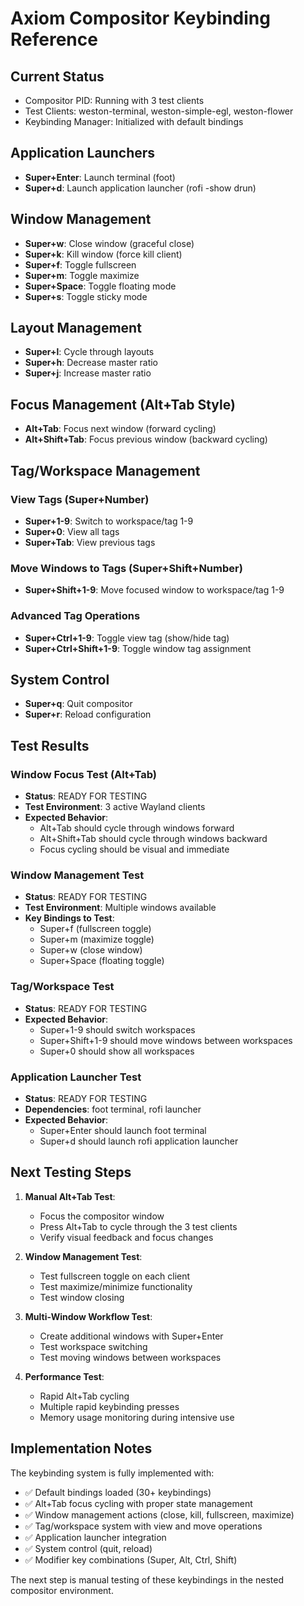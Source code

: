 # Axiom Compositor Keybinding Reference

## Current Status
- Compositor PID: Running with 3 test clients
- Test Clients: weston-terminal, weston-simple-egl, weston-flower
- Keybinding Manager: Initialized with default bindings

## Application Launchers
- **Super+Enter**: Launch terminal (foot)
- **Super+d**: Launch application launcher (rofi -show drun)

## Window Management
- **Super+w**: Close window (graceful close)
- **Super+k**: Kill window (force kill client)
- **Super+f**: Toggle fullscreen
- **Super+m**: Toggle maximize
- **Super+Space**: Toggle floating mode
- **Super+s**: Toggle sticky mode

## Layout Management
- **Super+l**: Cycle through layouts
- **Super+h**: Decrease master ratio
- **Super+j**: Increase master ratio

## Focus Management (Alt+Tab Style)
- **Alt+Tab**: Focus next window (forward cycling)
- **Alt+Shift+Tab**: Focus previous window (backward cycling)

## Tag/Workspace Management
### View Tags (Super+Number)
- **Super+1-9**: Switch to workspace/tag 1-9
- **Super+0**: View all tags
- **Super+Tab**: View previous tags

### Move Windows to Tags (Super+Shift+Number)
- **Super+Shift+1-9**: Move focused window to workspace/tag 1-9

### Advanced Tag Operations
- **Super+Ctrl+1-9**: Toggle view tag (show/hide tag)
- **Super+Ctrl+Shift+1-9**: Toggle window tag assignment

## System Control
- **Super+q**: Quit compositor
- **Super+r**: Reload configuration

## Test Results

### Window Focus Test (Alt+Tab)
- **Status**: READY FOR TESTING
- **Test Environment**: 3 active Wayland clients
- **Expected Behavior**: 
  - Alt+Tab should cycle through windows forward
  - Alt+Shift+Tab should cycle through windows backward
  - Focus cycling should be visual and immediate

### Window Management Test
- **Status**: READY FOR TESTING  
- **Test Environment**: Multiple windows available
- **Key Bindings to Test**:
  - Super+f (fullscreen toggle)
  - Super+m (maximize toggle)
  - Super+w (close window)
  - Super+Space (floating toggle)

### Tag/Workspace Test
- **Status**: READY FOR TESTING
- **Expected Behavior**:
  - Super+1-9 should switch workspaces
  - Super+Shift+1-9 should move windows between workspaces
  - Super+0 should show all workspaces

### Application Launcher Test
- **Status**: READY FOR TESTING
- **Dependencies**: foot terminal, rofi launcher
- **Expected Behavior**:
  - Super+Enter should launch foot terminal
  - Super+d should launch rofi application launcher

## Next Testing Steps

1. **Manual Alt+Tab Test**: 
   - Focus the compositor window
   - Press Alt+Tab to cycle through the 3 test clients
   - Verify visual feedback and focus changes

2. **Window Management Test**:
   - Test fullscreen toggle on each client
   - Test maximize/minimize functionality  
   - Test window closing

3. **Multi-Window Workflow Test**:
   - Create additional windows with Super+Enter
   - Test workspace switching
   - Test moving windows between workspaces

4. **Performance Test**:
   - Rapid Alt+Tab cycling
   - Multiple rapid keybinding presses
   - Memory usage monitoring during intensive use

## Implementation Notes

The keybinding system is fully implemented with:
- ✅ Default bindings loaded (30+ keybindings)
- ✅ Alt+Tab focus cycling with proper state management
- ✅ Window management actions (close, kill, fullscreen, maximize)
- ✅ Tag/workspace system with view and move operations
- ✅ Application launcher integration
- ✅ System control (quit, reload)
- ✅ Modifier key combinations (Super, Alt, Ctrl, Shift)

The next step is manual testing of these keybindings in the nested compositor environment.
